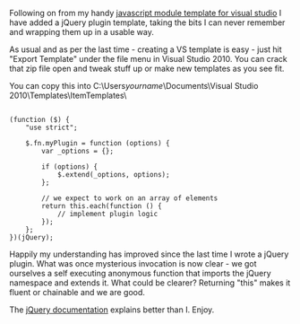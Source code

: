 Following on from my handy [javascript module template for visual studio](http://benmcevoy.com.au/blog/javascript-module-template) I have added a jQuery plugin template, taking the bits I can never remember and wrapping them up in a usable way.

As usual and as per the last time - creating a VS template is easy - just hit "Export Template" under the file menu in Visual Studio 2010. You can crack that zip file open and tweak stuff up or make new templates as you see fit.

You can copy this into C:\Users*yourname*\Documents\Visual Studio 2010\Templates\ItemTemplates\

<pre><code>
(function ($) {
    "use strict";

    $.fn.myPlugin = function (options) {
        var _options = {};

        if (options) {
            $.extend(_options, options);
        };

        // we expect to work on an array of elements
        return this.each(function () {
            // implement plugin logic
        });
    };
})(jQuery);
</pre></code>

Happily my understanding has improved since the last time I wrote a jQuery plugin. What was once mysterious invocation is now clear - we got ourselves a self executing anonymous function that imports the jQuery namespace and extends it.  What could be clearer?  Returning "this" makes it fluent or chainable and we are good.

The [jQuery documentation](http://docs.jquery.com/Plugins/Authoring) explains better than I.  Enjoy.

